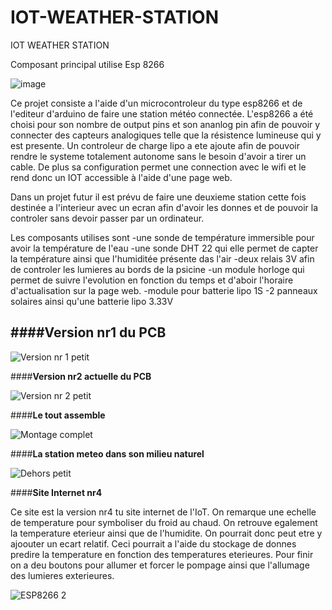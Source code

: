 # IOT-WEATHER-STATION
IOT WEATHER STATION

Composant principal utilise
Esp 8266

![image](https://user-images.githubusercontent.com/100481752/163039460-736955d9-84e9-4e3e-8c3a-0fb7a97b7b88.png)

Ce projet consiste a l'aide d'un microcontroleur du type esp8266 et de l'editeur d'arduino de faire une station météo connectée.
L'esp8266 a été choisi pour son nombre de output pins et son ananlog pin afin de pouvoir y connecter des capteurs analogiques telle que la résistence lumineuse qui y est presente.
Un controleur de charge lipo a ete ajoute afin de pouvoir rendre le systeme totalement autonome sans le besoin d'avoir a tirer un cable.
De plus sa configuration permet une connection avec le wifi et le rend donc un IOT accessible à l'aide d'une page web.

Dans un projet futur il est prévu de faire une deuxieme station cette fois destinée a l'interieur avec un ecran afin d'avoir les donnes et de pouvoir la controler sans devoir passer par un ordinateur.

Les composants utilises sont
-une sonde de température immersible pour avoir la température de l'eau 
-une sonde DHT 22 qui elle permet de capter la température ainsi que l'humiditée présente das l'air
-deux relais 3V afin de controler les lumieres au bords de la psicine 
-un module horloge qui permet de suivre l'evolution en fonction du temps et d'aboir l'horaire d'actualisation sur la page web.
-module pour batterie lipo 1S
-2 panneaux solaires ainsi qu'une batterie lipo 3.33V

####**Version nr1 du PCB**
-----------------------

![Version nr 1 petit](https://user-images.githubusercontent.com/100481752/164914854-03cd3560-35c2-4889-9d1a-6df03ef7ed36.jpg)

####**Version nr2 actuelle du PCB**

![Version nr 2 petit](https://user-images.githubusercontent.com/100481752/164914864-561802e5-a83b-4984-b4ef-683b4d0e7c1b.jpg)

####**Le tout assemble**

![Montage complet](https://user-images.githubusercontent.com/100481752/164914679-70ed3c28-faa0-4327-bbeb-ed4bfe7086b9.jpg)


####**La station meteo dans son milieu naturel**

![Dehors petit](https://user-images.githubusercontent.com/100481752/164914614-a89cea1f-6970-45ec-8343-6f6a54fde1cf.jpg)



####**Site Internet nr4**

Ce site est la version nr4 tu site internet de l'IoT. On remarque une echelle de temperature pour symboliser du froid au chaud.
On retrouve egalement la temperature eterieur ainsi que de l'humidite. On pourrait donc peut etre y ajoouter un ecart relatif. Ceci pourrait a l'aide du stockage de donnes predire la temperature en fonction des temperatures eterieures. Pour finir on a deu boutons pour allumer et forcer le pompage ainsi que l'allumage des lumieres exterieures. 

![ESP8266 2](https://user-images.githubusercontent.com/100481752/163677844-519bb92c-438b-40aa-b267-ea73e048722a.png)

